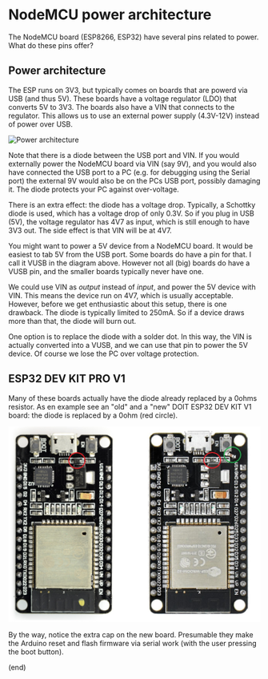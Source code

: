 # NodeMCU power architecture

The NodeMCU board (ESP8266, ESP32) have several pins related to power.
What do these pins offer?


## Power architecture

The ESP runs on 3V3, but typically comes on boards that are powerd via USB (and thus 5V).
These boards have a voltage regulator (LDO) that converts 5V to 3V3. The boards also have a VIN that 
connects to the regulator. This allows us to use an external power supply (4.3V-12V) instead of 
power over USB.

![Power architecture](imgs/powerarch.png)

Note that there is a diode between the USB port and VIN. 
If you would externally power the NodeMCU board via VIN (say 9V), and you would also have connected the
USB port to a PC (e.g. for debugging using the Serial port) the external 9V would also be on the PCs USB port, 
possibly damaging it. The diode protects your PC against over-voltage.

There is an extra effect: the diode has a voltage drop. Typically, a Schottky diode is used, which has 
a voltage drop of only 0.3V. So if you plug in USB (5V), the voltage regulator has 4V7 as input, which is still
enough to have 3V3 out. The side effect is that VIN will be at 4V7.

You might want to power a 5V device from a NodeMCU board. 
It would be easiest to tab 5V from the USB port. Some boards do have a pin for that.
I call it VUSB in the diagram above. 
However not all (big) boards do have a VUSB pin, and the smaller boards typically never have one. 

We could use VIN as _output_ instead of _input_, and power the 5V device with VIN. 
This means the device run on 4V7, which is usually acceptable.
However, before we get enthusiastic about this setup, there is one drawback.
The diode is typically limited to 250mA.
So if a device draws more than that, the diode will burn out.

One option is to replace the diode with a solder dot.
In this way, the VIN is actually converted into a VUSB, and we can use that pin to power the 5V device.
Of course we lose the PC over voltage protection.


## ESP32 DEV KIT PRO V1

Many of these boards actually have the diode already replaced by a 0ohms resistor.
As en example see an "old" and a "new" DOIT ESP32 DEV KIT V1 board: the diode is replaced by a 0ohm (red circle).

![DOIT-ESP32-DEV-KIT-V1 with 0ohm](DOIT-ESP32-DEV-KIT-V1.jpg)

By the way, notice the extra cap on the new board.
Presumable they make the Arduino reset and flash firmware via serial work (with the user pressing the boot button).

(end)
